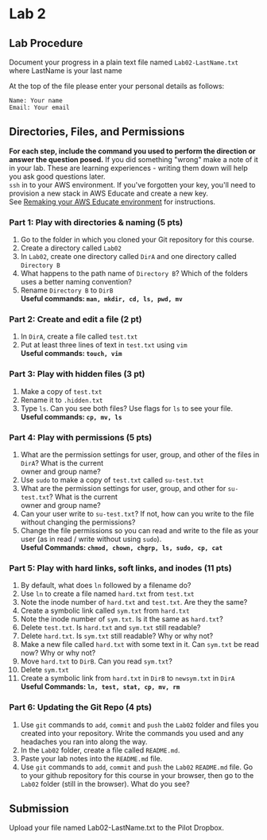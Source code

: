 # Lab 2

## Lab Procedure

Document your progress in a plain text file named `Lab02-LastName.txt`  
where LastName is your last name

At the top of the file please enter your personal details as follows:

```
Name: Your name
Email: Your email

```

## Directories, Files, and Permissions

**For each step, include the command you used to perform the direction or answer the question posed.** If you did something "wrong" make a note of it in your lab. These are learning experiences - writing them down will help you ask good questions later.  
`ssh` in to your AWS environment. If you've forgotten your key, you'll need to provision a new stack in AWS Educate and create a new key.  
See [Remaking your AWS Educate environment](../../..) for instructions.

### Part 1: Play with directories & naming (5 pts)

1. Go to the folder in which you cloned your Git repository for this course.
2. Create a directory called `Lab02`
3. In `Lab02`, create one directory called `DirA` and one directory called `Directory B`
4. What happens to the path name of `Directory B`? Which of the folders uses a better naming convention?
5. Rename `Directory B` to `DirB`  
   **Useful commands: `man, mkdir, cd, ls, pwd, mv`**

### Part 2: Create and edit a file (2 pt)

1. In `DirA`, create a file called `test.txt`
2. Put at least three lines of text in `test.txt` using `vim`  
   **Useful commands: `touch, vim`**

### Part 3: Play with hidden files (3 pt)

1. Make a copy of `test.txt`
2. Rename it to `.hidden.txt`
3. Type `ls`. Can you see both files? Use flags for `ls` to see your file.  
   **Useful commands: `cp, mv, ls`**

### Part 4: Play with permissions (5 pts)

1. What are the permission settings for user, group, and other of the files in `DirA`? What is the current  
   owner and group name?
2. Use `sudo` to make a copy of `test.txt` called `su-test.txt`
3. What are the permission settings for user, group, and other for `su-test.txt`? What is the current  
   owner and group name?
4. Can your user write to `su-test.txt`? If not, how can you write to the file without changing the permissions?
5. Change the file permissions so you can read and write to the file as your user (as in read / write without using `sudo`).  
   **Useful Commands: `chmod, chown, chgrp, ls, sudo, cp, cat`**

### Part 5: Play with hard links, soft links, and inodes (11 pts)

1. By default, what does `ln` followed by a filename do?
2. Use `ln` to create a file named `hard.txt` from `test.txt`
3. Note the inode number of `hard.txt` and `test.txt`. Are they the same?
4. Create a symbolic link called `sym.txt` from `hard.txt`
5. Note the inode number of `sym.txt`. Is it the same as `hard.txt`?
6. Delete `test.txt`. Is `hard.txt` and `sym.txt` still readable?
7. Delete `hard.txt`. Is `sym.txt` still readable? Why or why not?
8. Make a new file called `hard.txt` with some text in it. Can `sym.txt` be read now? Why or why not?
9. Move `hard.txt` to `DirB`. Can you read `sym.txt`?
10. Delete `sym.txt`
11. Create a symbolic link from `hard.txt` in `DirB` to `newsym.txt` in `DirA`  
    **Useful Commands: `ln, test, stat, cp, mv, rm`**

### Part 6: Updating the Git Repo (4 pts)

1. Use `git` commands to `add`, `commit` and `push` the `Lab02` folder and files you created into your repository. Write the commands you used and any headaches you ran into along the way.
2. In the `Lab02` folder, create a file called `README.md`.
3. Paste your lab notes into the `README.md` file.
4. Use `git` commands to `add`, `commit` and `push` the `Lab02` `README.md` file. Go to your github repository for this course in your browser, then go to the `Lab02` folder (still in the browser). What do you see?

## Submission

Upload your file named Lab02-LastName.txt to the Pilot Dropbox.
